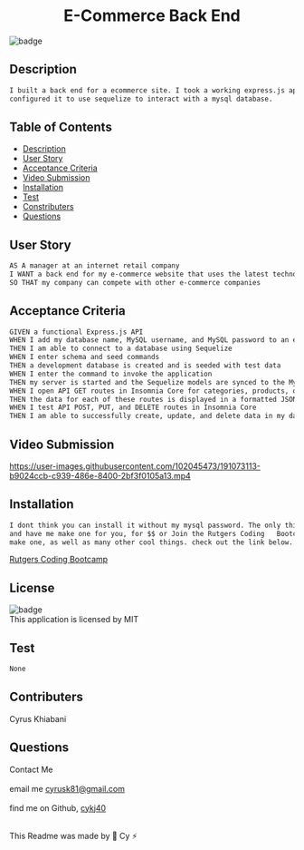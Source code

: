 
  <h1 align="center">E-Commerce Back End</h1>

  ![badge](https://img.shields.io/badge/license-MIT--brightgreen)<br />

  ## Description 
  
  ```md
  I built a back end for a ecommerce site. I took a working express.js api and 
  configured it to use sequelize to interact with a mysql database.
   ```
  ## Table of Contents
  
 * [Description](#description)
 * [User Story](#user-story)
 * [Acceptance Criteria](#acceptance-criteria)
 * [Video Submission](#video-submission)
 * [Installation](#installation)
 * [Test](#test)
 * [Constributers](#contributers)
 * [Questions](#questions)
  
 

  ## User Story
  
  ```md
  AS A manager at an internet retail company
  I WANT a back end for my e-commerce website that uses the latest technologies
  SO THAT my company can compete with other e-commerce companies
```

  ## Acceptance Criteria
  
  ```md
  GIVEN a functional Express.js API
  WHEN I add my database name, MySQL username, and MySQL password to an environment variable file
  THEN I am able to connect to a database using Sequelize
  WHEN I enter schema and seed commands
  THEN a development database is created and is seeded with test data
  WHEN I enter the command to invoke the application
  THEN my server is started and the Sequelize models are synced to the MySQL database
  WHEN I open API GET routes in Insomnia Core for categories, products, or tags
  THEN the data for each of these routes is displayed in a formatted JSON
  WHEN I test API POST, PUT, and DELETE routes in Insomnia Core
  THEN I am able to successfully create, update, and delete data in my database
  ```
  ## Video Submission
  
  

https://user-images.githubusercontent.com/102045473/191073113-b9024ccb-c939-486e-8400-2bf3f0105a13.mp4


 
  ## Installation
  
  ```md
  I dont think you can install it without my mysql password. The only thing you could do is contact me 
  and have me make one for you, for $$ or Join the Rutgers Coding   Bootcamp and they will teach you how to 
  make one, as well as many other cool things. check out the link below. 
```

<a href="https://bootcamp.rutgers.edu/coding/"> Rutgers Coding Bootcamp</a>
  ## License
![badge](https://img.shields.io/badge/license-MIT--brightgreen)
<br />
This application is licensed by MIT

## Test

```md
None
```

## Contributers
Cyrus Khiabani

## Questions
Contact Me<br />
<br />
 email me cyrusk81@gmail.com<br />
 <br />
 find me on Github,  [cykj40](https://github.com/cykj40)<br />
<br /> 

This Readme was made by 🚀 Cy ⚡


